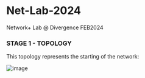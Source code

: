 # Net-Lab-2024
Network+ Lab @ Divergence FEB2024

### STAGE 1 - TOPOLOGY 

This topology represents the starting of the network:

![image](https://github.com/agardiner17/Net-Lab-2024/assets/160628597/73f09fa1-9fe0-49d0-a6f1-91f7b61c11c0)




